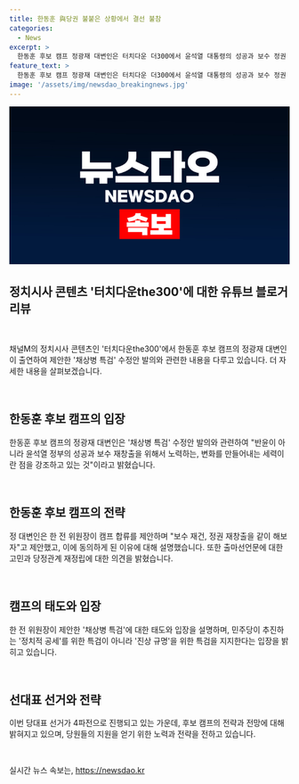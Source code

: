 ```yaml
---
title: 한동훈 與당권 불붙은 상황에서 결선 불참
categories:
  - News
excerpt: >
  한동훈 후보 캠프 정광재 대변인은 터치다운 더300에서 윤석열 대통령의 성공과 보수 정권 재창출을 논의하며 윤석열의 당 대표 선거 참여를 지지했다. 그는 한 전 비상대책위원장의 채상병 특검 수정안 발의에 대한 입장을 밝혀 윤석열 정부의 성공과 보수 정권 재건을 위한 노력을 강조했다. 그리고 당 대표 선거에 대한 전망과 선거운동 계획에 대해 설명했다.
feature_text: >
  한동훈 후보 캠프 정광재 대변인은 터치다운 더300에서 윤석열 대통령의 성공과 보수 정권 재창출을 논의하며 윤석열의 당 대표 선거 참여를 지지했다. 그는 한 전 비상대책위원장의 채상병 특검 수정안 발의에 대한 입장을 밝혀 윤석열 정부의 성공과 보수 정권 재건을 위한 노력을 강조했다. 그리고 당 대표 선거에 대한 전망과 선거운동 계획에 대해 설명했다.
image: '/assets/img/newsdao_breakingnews.jpg'
---
```


<p><img src="/assets/img/newsdao_breakingnews.jpg" alt="pcversion 속보" /></p>

<h2 data-ke-size="size26">정치시사 콘텐츠 '터치다운the300'에 대한 유튜브 블로거 리뷰</h2>

<p data-ke-size="size16">&nbsp;</p>

<p>채널M의 정치시사 콘텐츠인 '터치다운the300'에서 한동훈 후보 캠프의 정광재 대변인이 출연하여 제안한 '채상병 특검' 수정안 발의와 관련한 내용을 다루고 있습니다. 더 자세한 내용을 살펴보겠습니다.</p>

<p data-ke-size="size16">&nbsp;</p>

<h2 data-ke-size="size24">한동훈 후보 캠프의 입장</h2>

<p data-ke-size="size16">한동훈 후보 캠프의 정광재 대변인은 '채상병 특검' 수정안 발의와 관련하여 "반윤이 아니라 윤석열 정부의 성공과 보수 재창출을 위해서 노력하는, 변화를 만들어내는 세력이란 점을 강조하고 있는 것"이라고 밝혔습니다.</p>

<p data-ke-size="size16">&nbsp;</p>

<h2 data-ke-size="size24">한동훈 후보 캠프의 전략</h2>

<p data-ke-size="size16">정 대변인은 한 전 위원장이 캠프 합류를 제안하며 "보수 재건, 정권 재창출을 같이 해보자"고 제안했고, 이에 동의하게 된 이유에 대해 설명했습니다. 또한 출마선언문에 대한 고민과 당정관계 재정립에 대한 의견을 밝혔습니다.</p>

<p data-ke-size="size16">&nbsp;</p>

<h2 data-ke-size="size24">캠프의 태도와 입장</h2>

<p data-ke-size="size16">한 전 위원장이 제안한 '채상병 특검'에 대한 태도와 입장을 설명하며, 민주당이 추진하는 '정치적 공세'를 위한 특검이 아니라 '진상 규명'을 위한 특검을 지지한다는 입장을 밝히고 있습니다.</p>

<p data-ke-size="size16">&nbsp;</p>

<h2 data-ke-size="size24">선대표 선거와 전략</h2>

<p data-ke-size="size16">이번 당대표 선거가 4파전으로 진행되고 있는 가운데, 후보 캠프의 전략과 전망에 대해 밝혀지고 있으며, 당원들의 지원을 얻기 위한 노력과 전략을 전하고 있습니다.</p>

<p data-ke-size="size16">&nbsp;</p>
실시간 뉴스 속보는, <a href="https://newsdao.kr" rel="dofollow">https://newsdao.kr</a>


